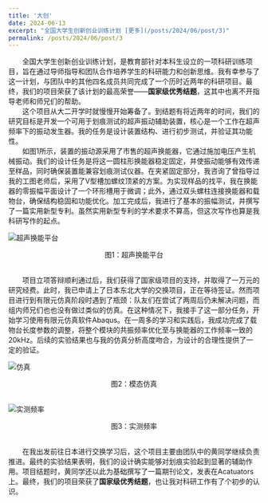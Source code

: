 ```yaml
---
title: '大创'
date: 2024-06-13
excerpt: "全国大学生创新创业训练计划 [更多](/posts/2024/06/post/3)"
permalink: /posts/2024/06/post/3
---
```


　　全国大学生创新创业训练计划，是教育部针对本科生设立的一项科研训练项目，旨在通过导师指导和团队合作培养学生的科研能力和创新思维。我有幸参与了这一计划，与团队中的其他四名成员共同完成了一个历时近两年的科研项目。最终，我们的项目荣获了该计划的最高荣誉——**国家级优秀结题**，这其中也离不开指导老师和师兄们的帮助。<br>
　　这个项目从大二开学时就慢慢开始筹备了。到结题有将近两年的时间，我们的研究目标是开发一个可用于划痕测试的超声振动辅助装置，核心是一个工作在超声频率下的振动发生器。我的任务是设计装置结构、进行初步测试，并验证其功能性。<br>
　　如图1所示，装置的振动源采用了市售的超声换能器，它通过施加电压产生机械振动。我们的设计任务是将这一圆柱形换能器稳定固定，并使振动能够有效传递至样品，同时确保装置能兼容划痕测试仪器。在夹紧固定部分，我咨询了曾指导过我的工图老师后，采用了V型槽加螺纹顶紧的方案。为实现样品的找平，我在换能器的零振幅平面设计了一个环形槽用于微调；此外，通过双头螺柱连接换能器和载物台，确保结构稳固和功能优化。加工完成后，我进行了基本的振幅测试，并撰写了一篇实用新型专利。虽然实用新型专利的学术要求不算高，但这次写作也算是我科研写作的起点。


![超声换能平台](https://pub-435f283cdbe44123bb9e69b79358e329.r2.dev/images/%E8%B6%85%E5%A3%B0%E6%8D%A2%E8%83%BD%E5%B9%B3%E5%8F%B0.png)
<center>图1：超声换能平台</center><br>  


　　项目立项答辩顺利通过后，我们获得了国家级项目的支持，并取得了一万元的研究经费。此时，我已申请上了日本东北大学的交换项目，正在等待签证。然而项目进行到有限元仿真阶段时遇到了瓶颈：队友们在尝试了两周后仍未解决问题，而组内师兄们也也没有做过类似的仿真。在这种情况下，我接手了这一部分任务，开始学习使用有限元仿真软件Abaqus。在一周多的学习和实践后，我成功完成了载物台长度参数的调整，将整个模块的共振频率优化至与换能器的工作频率一致的20kHz。后续的实验结果也与我的仿真分析高度吻合，为设计的合理性提供了一定的验证。


![仿真](https://pub-435f283cdbe44123bb9e69b79358e329.r2.dev/images/%E6%A8%A1%E6%80%81%E4%BB%BF%E7%9C%9F.png)
<center>图2：模态仿真</center><br>  


![实测频率](https://pub-435f283cdbe44123bb9e69b79358e329.r2.dev/images/%E5%AE%9E%E6%B5%8B%E9%A2%91%E7%8E%87.png)
<center>图3：实测频率 </center><br>

　　在我出发前往日本进行交换学习后，这个项目主要由团队中的黄同学继续负责推进。最终的实验结果表明，我们的设计确实能够对划痕实验起到显著的辅助作用。项目结题时，黄同学还以此为基础撰写了一篇期刊论文，发表在Acatuators上。最终，我们的项目荣获了**国家级优秀结题**，也让我对科研工作有了个初步的认识。

